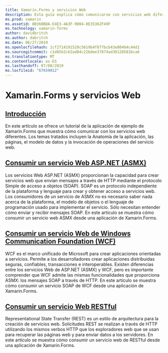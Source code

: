 ```yaml
---
title: Xamarin.Forms y servicios Web
description: Esta guía explica cómo comunicarse con servicios web diferente para poder crear, leer, actualizar y eliminar (CRUD) de funcionalidad a una aplicación de Xamarin.Forms. Los temas tratados incluyen la comunicación con servicios ASMX, servicios WCF, servicios REST.
ms.prod: xamarin
ms.assetid: 8B360BDA-E4E3-4A3F-9004-0E35362F49F
ms.technology: xamarin-forms
author: davidbritch
ms.author: dabritch
ms.date: 06/27/2019
ms.openlocfilehash: 1cf2714191528c5619b4f877bcb43e80464c44d1
ms.sourcegitcommit: c1d85b2c62ad84c22bdee37874ad30128581bca6
ms.translationtype: MT
ms.contentlocale: es-ES
ms.lasthandoff: 07/08/2019
ms.locfileid: "67659012"
---
```

# <a name="xamarinforms-and-web-services"></a>Xamarin.Forms y servicios Web

## <a name="introductionintroductionmd"></a>[Introducción](introduction.md)

En este artículo se ofrece un tutorial de la aplicación de ejemplo de Xamarin.Forms que muestra cómo comunicar con los servicios web diferentes. Los temas tratados incluyen la Anatomía de la aplicación, las páginas, el modelo de datos y la invocación de operaciones del servicio web.

## <a name="consume-an-aspnet-web-service-asmxxamarin-formsdata-cloudweb-servicesasmxmd"></a>[Consumir un servicio Web ASP.NET (ASMX)](~/xamarin-forms/data-cloud/web-services/asmx.md)

Los servicios Web ASP.NET (ASMX) proporcionan la capacidad para crear servicios web que envían mensajes a través de HTTP mediante el protocolo Simple de acceso a objetos (SOAP). SOAP es un protocolo independiente de la plataforma y lenguaje para crear y obtener acceso a servicios web. Los consumidores de un servicio de ASMX no es necesario saber nada acerca de la plataforma, el modelo de objetos o el lenguaje de programación usado para implementar el servicio. Sólo necesitan entender cómo enviar y recibir mensajes SOAP. En este artículo se muestra cómo consumir un servicio web ASMX desde una aplicación de Xamarin.Forms.

## <a name="consume-a-windows-communication-foundation-wcf-web-servicexamarin-formsdata-cloudweb-serviceswcfmd"></a>[Consumir un servicio Web de Windows Communication Foundation (WCF)](~/xamarin-forms/data-cloud/web-services/wcf.md)

WCF es el marco unificado de Microsoft para crear aplicaciones orientadas a servicios. Permite a los desarrolladores crear aplicaciones distribuidas seguras, confiables, transacciones e interoperables. Existen diferencias entre los servicios Web de ASP.NET (ASMX) y WCF, pero es importante comprender que WCF admite las mismas funcionalidades que proporciona ASMX: los mensajes SOAP a través de HTTP. En este artículo se muestra cómo consumir un servicio SOAP de WCF desde una aplicación de Xamarin.Forms.

## <a name="consume-a-restful-web-servicexamarin-formsdata-cloudweb-servicesrestmd"></a>[Consumir un servicio Web RESTful](~/xamarin-forms/data-cloud/web-services/rest.md)

Representational State Transfer (REST) es un estilo de arquitectura para la creación de servicios web. Solicitudes REST se realizan a través de HTTP utilizando los mismos verbos HTTP que los exploradores web que se usan para recuperar las páginas web y para enviar datos a los servidores. En este artículo se muestra cómo consumir un servicio web de RESTful desde una aplicación de Xamarin.Forms.
